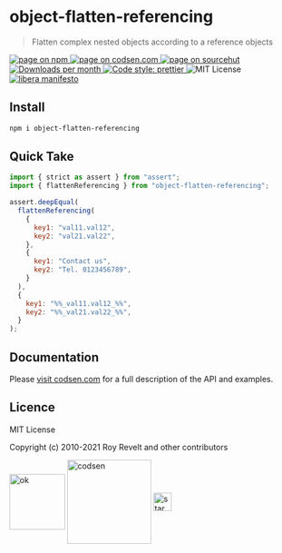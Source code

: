 # object-flatten-referencing

> Flatten complex nested objects according to a reference objects

<div class="package-badges">
  <a href="https://www.npmjs.com/package/object-flatten-referencing" rel="nofollow noreferrer noopener">
    <img src="https://img.shields.io/badge/-npm-blue?style=flat-square" alt="page on npm">
  </a>
  <a href="https://codsen.com/os/object-flatten-referencing" rel="nofollow noreferrer noopener">
    <img src="https://img.shields.io/badge/-codsen-blue?style=flat-square" alt="page on codsen.com">
  </a>
  <a href="https://git.sr.ht/~royston/codsen/tree/master/packages/object-flatten-referencing" rel="nofollow noreferrer noopener">
    <img src="https://img.shields.io/badge/-sourcehut-blue?style=flat-square" alt="page on sourcehut">
  </a>
  <a href="https://npmcharts.com/compare/object-flatten-referencing?interval=30" rel="nofollow noreferrer noopener" target="_blank">
    <img src="https://img.shields.io/npm/dm/object-flatten-referencing.svg?style=flat-square" alt="Downloads per month">
  </a>
  <a href="https://prettier.io" rel="nofollow noreferrer noopener" target="_blank">
    <img src="https://img.shields.io/badge/code_style-prettier-brightgreen.svg?style=flat-square" alt="Code style: prettier">
  </a>
  <img src="https://img.shields.io/badge/licence-MIT-brightgreen.svg?style=flat-square" alt="MIT License">
  <a href="https://liberamanifesto.com" rel="nofollow noreferrer noopener" target="_blank">
    <img src="https://img.shields.io/badge/libera-manifesto-lightgrey.svg?style=flat-square" alt="libera manifesto">
  </a>
</div>

## Install

```bash
npm i object-flatten-referencing
```

## Quick Take

```js
import { strict as assert } from "assert";
import { flattenReferencing } from "object-flatten-referencing";

assert.deepEqual(
  flattenReferencing(
    {
      key1: "val11.val12",
      key2: "val21.val22",
    },
    {
      key1: "Contact us",
      key2: "Tel. 0123456789",
    }
  ),
  {
    key1: "%%_val11.val12_%%",
    key2: "%%_val21.val22_%%",
  }
);
```

## Documentation

Please [visit codsen.com](https://codsen.com/os/object-flatten-referencing/) for a full description of the API and examples.

## Licence

MIT License

Copyright (c) 2010-2021 Roy Revelt and other contributors


<img src="https://codsen.com/images/png-codsen-ok.png" width="98" alt="ok" align="center"> <img src="https://codsen.com/images/png-codsen-1.png" width="148" alt="codsen" align="center"> <img src="https://codsen.com/images/png-codsen-star-small.png" width="32" alt="star" align="center">

